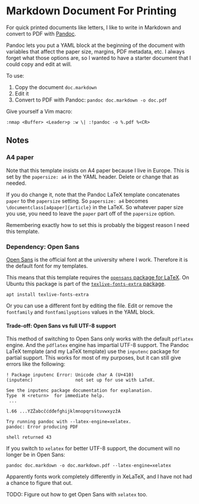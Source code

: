 Markdown Document For Printing
==================================================

For quick printed documents like letters, I like to write in Markdown
and convert to PDF with [Pandoc](https://pandoc.org/).

Pandoc lets you put a YAML block at the beginning of the document with
variables that affect the paper size, margins, PDF metadata, etc.
I always forget what those options are, so I wanted to have a starter document
that I could copy and edit at will.

To use:

1. Copy the document `doc.markdown`
2. Edit it
3. Convert to PDF with Pandoc: `pandoc doc.markdown -o doc.pdf`

Give yourself a Vim macro:

    :nmap <Buffer> <Leader>p :w \| :!pandoc -o %.pdf %<CR>


Notes
--------------------------------------------------

### A4 paper

Note that this template insists on A4 paper because I live in Europe.
This is set by the `papersize: a4` in the YAML header.
Delete or change that as needed.

If you do change it, note that the Pandoc LaTeX template concatenates `paper` to the `papersize` setting.
So `papersize: a4` becomes `\documentclass[a4paper]{article}` in the LaTeX.
So whatever paper size you use, you need to leave the `paper` part off of the
`papersize` option.

Remembering exactly how to set this is probably the biggest reason I
need this template.

### Dependency: Open Sans

[Open Sans](https://fonts.google.com/specimen/Open+Sans)
is the official font at the university where I work.
Therefore it is the default font for my templates.

This means that this template requires the
[`opensans` package for LaTeX](https://ctan.org/pkg/opensans).
On Ubuntu this package is part of the
[`texlive-fonts-extra` package](https://packages.ubuntu.com/xenial/texlive-fonts-extra).

    apt install texlive-fonts-extra

Or you can use a different font by editing the file.
Edit or remove the `fontfamily` and `fontfamilyoptions`
values in the YAML block.

#### Trade-off: Open Sans vs full UTF-8 support

This method of switching to Open Sans only works with the default `pdflatex` engine.
And the `pdflatex` engine has impartial UTF-8 support.
The Pandoc LaTeX template (and my LaTeX template) use the `inputenc` package for partial support.
This works for most of my purposes, but it can still give errors like the following:

```
! Package inputenc Error: Unicode char А (U+410)
(inputenc)                not set up for use with LaTeX.

See the inputenc package documentation for explanation.
Type  H <return>  for immediate help.
 ...                                              
                                                  
l.66 ...YZŽabcčćdđefghijklmnopqrsštuvwxyzžА

Try running pandoc with --latex-engine=xelatex.
pandoc: Error producing PDF

shell returned 43
```

If you switch to `xelatex` for better UTF-8 support,
the document will no longer be in Open Sans:

    pandoc doc.markdown -o doc.markdown.pdf --latex-engine=xelatex

Apparently fonts work completely differently in XeLaTeX,
and I have not had a chance to figure that out.

TODO: Figure out how to get Open Sans with `xelatex` too.

